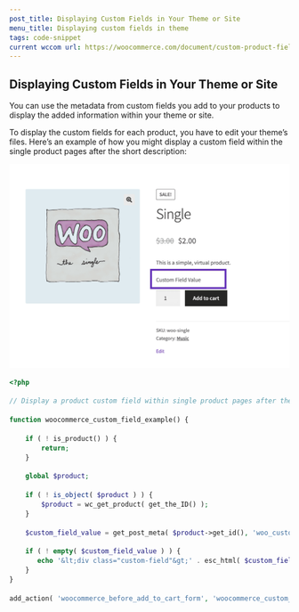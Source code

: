 ```yaml
---
post_title: Displaying Custom Fields in Your Theme or Site
menu_title: Displaying custom fields in theme
tags: code-snippet
current wccom url: https://woocommerce.com/document/custom-product-fields/
---
```


## Displaying Custom Fields in Your Theme or Site

You can use the metadata from custom fields you add to your products to display the added information within your theme or site.

To display the custom fields for each product, you have to edit your theme’s files. Here’s an example of how you might display a custom field within the single product pages after the short description:

![image](./_media/custom-field-value.png)

```php
<?php

// Display a product custom field within single product pages after the short description 

function woocommerce_custom_field_example() {

    if ( ! is_product() ) {
        return;
    }
   
    global $product;

    if ( ! is_object( $product ) ) {
        $product = wc_get_product( get_the_ID() );
    }

    $custom_field_value = get_post_meta( $product->get_id(), 'woo_custom_field', true );
    
    if ( ! empty( $custom_field_value ) ) {
       echo '&lt;div class="custom-field"&gt;' . esc_html( $custom_field_value ) . '&lt;/div&gt;';
    }
}

add_action( 'woocommerce_before_add_to_cart_form', 'woocommerce_custom_field_example', 10 );
```
